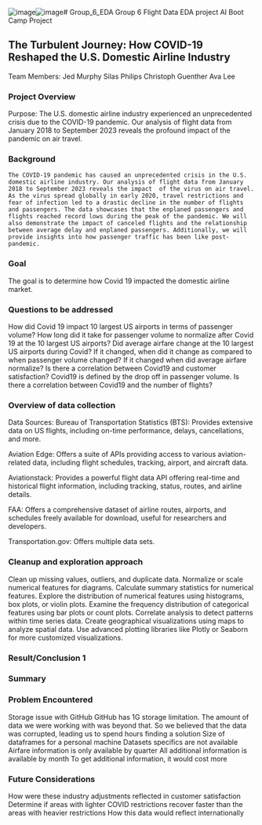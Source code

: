 ![image](https://github.com/silas-ph/Group_6_EDA/assets/157266652/dc0a2cd8-34c9-4300-8d28-5e27c8a7ebd5)![image](https://github.com/silas-ph/Group_6_EDA/assets/157266652/8880520c-9431-4d70-b765-43b14d8e3c72)# Group_6_EDA
Group 6 Flight Data EDA project
AI Boot Camp Project 
## The Turbulent Journey: How COVID-19 Reshaped the U.S. Domestic Airline Industry

Team Members:
Jed Murphy
Silas Philips
Christoph Guenther
Ava Lee

### Project Overview
Purpose:
	The U.S. domestic airline industry experienced an unprecedented crisis due to the COVID-19 pandemic. Our analysis of flight data from January 2018 to September 2023 reveals the profound impact of the pandemic on air travel.


### Background
	The COVID-19 pandemic has caused an unprecedented crisis in the U.S. domestic airline industry. Our analysis of flight data from January 2018 to September 2023 reveals the impact	of the virus on air travel. As the virus spread globally in early 2020, travel restrictions and fear of infection led to a drastic decline in the number of flights and passengers. The data showcases that the enplaned passengers and flights reached record lows during the peak of the pandemic. We will also demonstrate the impact of canceled flights and the relationship between average delay and enplaned passengers. Additionally, we will provide insights into how passenger traffic has been like post-pandemic.

### Goal
The goal is to determine how Covid 19 impacted the domestic airline market.

### Questions to be addressed
How did Covid 19 impact 10 largest US airports in terms of passenger volume?
How long did it take for passenger volume to normalize after Covid 19 at the 10 largest US
airports?
Did average airfare change at the 10 largest US airports during Covid?
If it changed, when did it change as compared to when passenger volume changed?
If it changed when did average airfare normalize?
Is there a correlation between Covid19 and customer satisfaction?
Covid19 is defined by the drop off in passenger volume.
Is there a correlation between Covid19 and the number of flights?

### Overview of data collection
Data Sources: 
Bureau of Transportation Statistics (BTS):
	Provides extensive data on US flights, including on-time
	performance, delays, cancellations, and more.

Aviation Edge: 
	Offers a suite of APIs providing access to various aviation-related
	data, including flight schedules, tracking, airport, and aircraft
	data.

Aviationstack: 
	Provides a powerful flight data API offering real-time and
	historical flight information, including tracking, status, routes,
	and airline details.

FAA: 
	Offers a comprehensive dataset of airline routes, airports, and
	schedules freely available for download, useful for researchers
	and developers.

Transportation.gov: 
	Offers multiple data sets.

### Cleanup and exploration approach 
Clean up missing values, outliers, and duplicate data.
Normalize or scale numerical features for diagrams.
Calculate summary statistics for numerical features.
Explore the distribution of numerical features using histograms, box plots, or violin plots.
Examine the frequency distribution of categorical features using bar plots or count plots.
Correlate analysis to detect patterns within time series data.
Create geographical visualizations using maps to analyze spatial data.
Use advanced plotting libraries like Plotly or Seaborn for more customized visualizations.

### Result/Conclusion 1








### Summary






### Problem Encountered
Storage issue with GitHub 
	        GitHub has 1G storage limitation.  The amount of data we were working with was beyond that.  So we believed that the data was corrupted, leading us            to spend hours finding a solution 
Size of dataframes for a personal machine
Datasets specifics are not available
	        Airfare information is only available by quarter
          All additional information is available by month
          To get additional information, it would cost more 

### Future Considerations
How were these industry adjustments reflected in customer satisfaction
Determine if areas with lighter COVID restrictions recover faster than the areas with heavier restrictions
How this data would reflect internationally






























